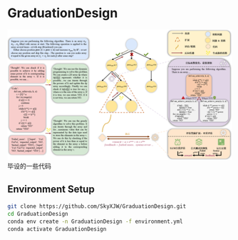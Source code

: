 # GraduationDesign
![teaser](pictures/优化算法框架图.png)
毕设的一些代码

## Environment Setup
```bash
git clone https://github.com/SkyXJW/GraduationDesign.git
cd GraduationDesign
conda env create -n GraduationDesign -f environment.yml
conda activate GraduationDesign
```